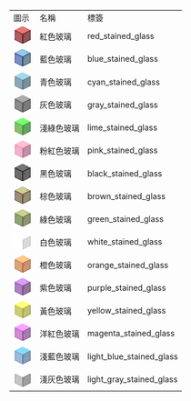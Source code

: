 <table>
	<tablebody>
		<tr>
			<td>圖示</td>
			<td>名稱</td>
			<td>標簽</td>
		</tr>
		<tr>
			<td><img src="../../mc_icon/buildingBlocks/glass/red_stained_glass.png"></td>
			<td>紅色玻璃</td>
			<td>red_stained_glass</td>
		</tr>
		<tr>
			<td><img src="../../mc_icon/buildingBlocks/glass/blue_stained_glass.png"></td>
			<td>藍色玻璃</td>
			<td>blue_stained_glass</td>
		</tr>
		<tr>
			<td><img src="../../mc_icon/buildingBlocks/glass/cyan_stained_glass.png"></td>
			<td>青色玻璃</td>
			<td>cyan_stained_glass</td>
		</tr>
		<tr>
			<td><img src="../../mc_icon/buildingBlocks/glass/gray_stained_glass.png"></td>
			<td>灰色玻璃</td>
			<td>gray_stained_glass</td>
		</tr>
		<tr>
			<td><img src="../../mc_icon/buildingBlocks/glass/lime_stained_glass.png"></td>
			<td>淺綠色玻璃</td>
			<td>lime_stained_glass</td>
		</tr>
		<tr>
			<td><img src="../../mc_icon/buildingBlocks/glass/pink_stained_glass.png"></td>
			<td>粉紅色玻璃</td>
			<td>pink_stained_glass</td>
		</tr>
		<tr>
			<td><img src="../../mc_icon/buildingBlocks/glass/black_stained_glass.png"></td>
			<td>黑色玻璃</td>
			<td>black_stained_glass</td>
		</tr>
		<tr>
			<td><img src="../../mc_icon/buildingBlocks/glass/brown_stained_glass.png"></td>
			<td>棕色玻璃</td>
			<td>brown_stained_glass</td>
		</tr>
		<tr>
			<td><img src="../../mc_icon/buildingBlocks/glass/green_stained_glass.png"></td>
			<td>綠色玻璃</td>
			<td>green_stained_glass</td>
		</tr>
		<tr>
			<td><img src="../../mc_icon/buildingBlocks/glass/white_stained_glass.png"></td>
			<td>白色玻璃</td>
			<td>white_stained_glass</td>
		</tr>
		<tr>
			<td><img src="../../mc_icon/buildingBlocks/glass/orange_stained_glass.png"></td>
			<td>橙色玻璃</td>
			<td>orange_stained_glass</td>
		</tr>
		<tr>
			<td><img src="../../mc_icon/buildingBlocks/glass/purple_stained_glass.png"></td>
			<td>紫色玻璃</td>
			<td>purple_stained_glass</td>
		</tr>
		<tr>
			<td><img src="../../mc_icon/buildingBlocks/glass/yellow_stained_glass.png"></td>
			<td>黃色玻璃</td>
			<td>yellow_stained_glass</td>
		</tr>
		<tr>
			<td><img src="../../mc_icon/buildingBlocks/glass/magenta_stained_glass.png"></td>
			<td>洋紅色玻璃</td>
			<td>magenta_stained_glass</td>
		</tr>
		<tr>
			<td><img src="../../mc_icon/buildingBlocks/glass/light_blue_stained_glass.png"></td>
			<td>淺藍色玻璃</td>
			<td>light_blue_stained_glass</td>
		</tr>
		<tr>
			<td><img src="../../mc_icon/buildingBlocks/glass/light_gray_stained_glass.png"></td>
			<td>淺灰色玻璃</td>
			<td>light_gray_stained_glass</td>
		</tr>
	</tablebody>
</table>